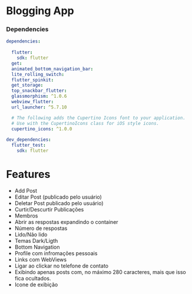 # Blogging App

### Dependencies
```yaml
dependencies:  
  
  flutter:  
    sdk: flutter  
  get:  
  animated_bottom_navigation_bar:  
  lite_rolling_switch:  
  flutter_spinkit:  
  get_storage:  
  top_snackbar_flutter:  
  glassmorphism: ^1.0.6  
  webview_flutter:  
  url_launcher: ^5.7.10  

  # The following adds the Cupertino Icons font to your application.
  # Use with the CupertinoIcons class for iOS style icons.
  cupertino_icons: ^1.0.0  
  
dev_dependencies:  
  flutter_test:  
    sdk: flutter  
```
# Features
- Add Post  
- Editar Post (publicado pelo usuário)  
- Deletar Post publicado pelo usuário)  
- Curtir/Descurtir Publicações  
- Membros  
- Abrir as respostas expandindo o container  
- Número de respostas  
- Lido/Não lido  
- Temas Dark/Ligth
- Bottom Navigation
- Profile com infromações pessoais
- Links com WebViews
- Ligar ao clickar no telefone de contato
- Exibindo apenas posts com, no máximo 280 caracteres, mais que isso fica ocultados.
- Icone de exibição

